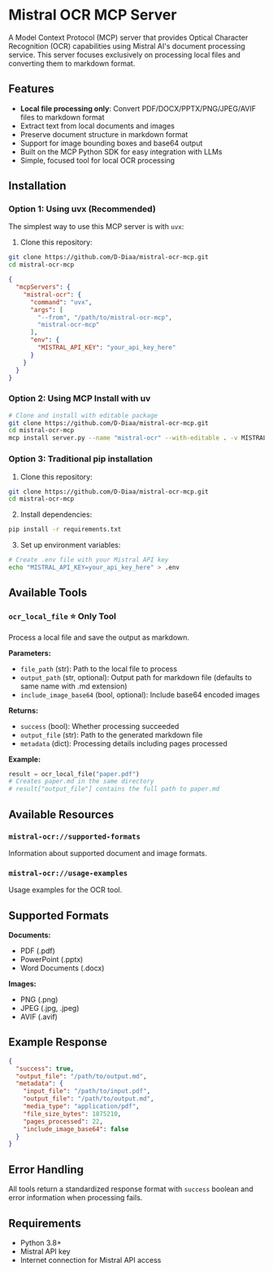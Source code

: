 # Mistral OCR MCP Server

A Model Context Protocol (MCP) server that provides Optical Character Recognition (OCR) capabilities using Mistral AI's document processing service. This server focuses exclusively on processing local files and converting them to markdown format.

## Features

- **Local file processing only**: Convert PDF/DOCX/PPTX/PNG/JPEG/AVIF files to markdown format
- Extract text from local documents and images
- Preserve document structure in markdown format
- Support for image bounding boxes and base64 output
- Built on the MCP Python SDK for easy integration with LLMs
- Simple, focused tool for local OCR processing

## Installation

### Option 1: Using uvx (Recommended)

The simplest way to use this MCP server is with `uvx`:

1. Clone this repository:
```bash
git clone https://github.com/D-Diaa/mistral-ocr-mcp.git
cd mistral-ocr-mcp
```

```json
{
  "mcpServers": {
    "mistral-ocr": {
      "command": "uvx",
      "args": [
        "--from", "/path/to/mistral-ocr-mcp",
        "mistral-ocr-mcp"
      ],
      "env": {
        "MISTRAL_API_KEY": "your_api_key_here"
      }
    }
  }
}
```

### Option 2: Using MCP Install with uv

```bash
# Clone and install with editable package
git clone https://github.com/D-Diaa/mistral-ocr-mcp.git
cd mistral-ocr-mcp
mcp install server.py --name "mistral-ocr" --with-editable . -v MISTRAL_API_KEY=your_api_key_here
```

### Option 3: Traditional pip installation

1. Clone this repository:
```bash
git clone https://github.com/D-Diaa/mistral-ocr-mcp.git
cd mistral-ocr-mcp
```

2. Install dependencies:

```bash
pip install -r requirements.txt
```

3. Set up environment variables:

```bash
# Create .env file with your Mistral API key
echo "MISTRAL_API_KEY=your_api_key_here" > .env
```

## Available Tools

### `ocr_local_file` ⭐ **Only Tool**
Process a local file and save the output as markdown.

**Parameters:**

- `file_path` (str): Path to the local file to process
- `output_path` (str, optional): Output path for markdown file (defaults to same name with .md extension)
- `include_image_base64` (bool, optional): Include base64 encoded images

**Returns:**

- `success` (bool): Whether processing succeeded
- `output_file` (str): Path to the generated markdown file
- `metadata` (dict): Processing details including pages processed

**Example:**

```python
result = ocr_local_file("paper.pdf")
# Creates paper.md in the same directory
# result["output_file"] contains the full path to paper.md
```

## Available Resources

### `mistral-ocr://supported-formats`

Information about supported document and image formats.

### `mistral-ocr://usage-examples`

Usage examples for the OCR tool.

## Supported Formats

**Documents:**

- PDF (.pdf)
- PowerPoint (.pptx)
- Word Documents (.docx)

**Images:**

- PNG (.png)
- JPEG (.jpg, .jpeg)
- AVIF (.avif)

## Example Response

```json
{
  "success": true,
  "output_file": "/path/to/output.md",
  "metadata": {
    "input_file": "/path/to/input.pdf",
    "output_file": "/path/to/output.md",
    "media_type": "application/pdf",
    "file_size_bytes": 1875210,
    "pages_processed": 22,
    "include_image_base64": false
  }
}
```

## Error Handling

All tools return a standardized response format with `success` boolean and error information when processing fails.

## Requirements

- Python 3.8+
- Mistral API key
- Internet connection for Mistral API access
